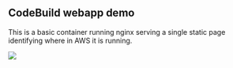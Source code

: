 ## CodeBuild webapp demo

This is a basic container running nginx serving a single static page identifying where in AWS it is running.

![](https://codebuild.eu-west-1.amazonaws.com/badges?uuid=eyJlbmNyeXB0ZWREYXRhIjoidHdpeWkydUFkS2V5TVFicGpnS1djWlFqWXVLVWtjdk4wMHlPSU4yUWNtcmZNTFFnSkl1ZVlOMnVQdkFJZUtTUG5Qb0wwTTJSRnpJWjBIeURZbDhTMDJjPSIsIml2UGFyYW1ldGVyU3BlYyI6IkJidjB3c2JycWpUNFNhSEwiLCJtYXRlcmlhbFNldFNlcmlhbCI6MX0%3D&branch=master)

